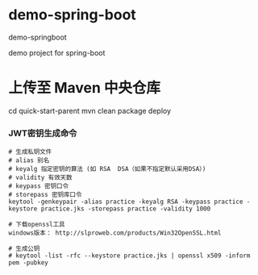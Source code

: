 # demo-spring-boot

demo-springboot

demo project for spring-boot

# 上传至 Maven 中央仓库
cd quick-start-parent
mvn clean package deploy


### JWT密钥生成命令
```
# 生成私钥文件
# alias 别名
# keyalg 指定密钥的算法 (如 RSA  DSA（如果不指定默认采用DSA）)
# validity 有效天数
# keypass 密钥口令
# storepass 密钥库口令
keytool -genkeypair -alias practice -keyalg RSA -keypass practice -keystore practice.jks -storepass practice -validity 1000

# 下载openssl工具
windows版本： http://slproweb.com/products/Win32OpenSSL.html

# 生成公钥
# keytool -list -rfc --keystore practice.jks | openssl x509 -inform pem -pubkey

```
